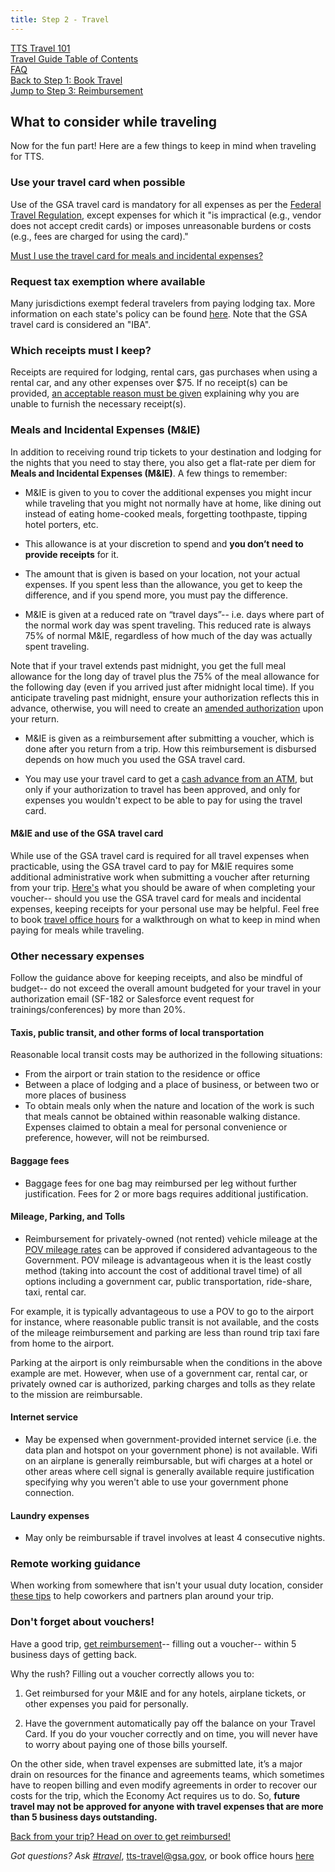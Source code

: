 ```yaml
---
title: Step 2 - Travel
---
```


[TTS Travel 101](https://handbook.18f.gov/travel-101/) <br>
[Travel Guide Table of Contents]({{site.baseurl}}/travel-guide-table-of-contents) <br>
[FAQ]({{site.baseurl}}/travel-guide-faq) <br>
[Back to Step 1: Book Travel]({{site.baseurl}}/travel-guide-1-book-travel) <br>
[Jump to Step 3: Reimbursement]({{site.baseurl}}/travel-guide-3-reimbursement)

## What to consider while traveling

Now for the fun part! Here are a few things to keep in mind when traveling for TTS.

### Use your travel card when possible

Use of the GSA travel card is mandatory for all expenses as per the [Federal Travel Regulation](https://www.gsa.gov/policy-regulations/regulations/federal-travel-regulation-ftr?asset=101276#wp1091086), except expenses for which it "is impractical (e.g., vendor does not accept credit cards) or imposes unreasonable burdens or costs (e.g., fees are charged for using the card)."

[Must I use the travel card for meals and incidental expenses?](#mie-and-use-of-the-gsa-travel-card)

### Request tax exemption where available

Many jurisdictions exempt federal travelers from paying lodging tax. More information on each state's policy can be found [here](https://www.gsa.gov/travel/plan-book/state-tax-exemption-information-for-government-charge-cards). Note that the GSA travel card is considered an "IBA".

### Which receipts must I keep?

Receipts are required for lodging, rental cars, gas purchases when using a rental car, and any other expenses over $75. If no receipt(s) can be provided, [an acceptable reason must be given](https://www.gsa.gov/policy-regulations/regulations/federal-travel-regulation-ftr?asset=107407#i1200751) explaining why you are unable to furnish the necessary receipt(s).

### Meals and Incidental Expenses (M&IE)

In addition to receiving round trip tickets to your destination and lodging for the nights that you need to stay there, you also get a flat-rate per diem for **Meals and Incidental Expenses (M&IE)**. A few things to remember:

* M&IE is given to you to cover the additional expenses you might incur while traveling that you might not normally have at home, like dining out instead of eating home-cooked meals, forgetting toothpaste, tipping hotel porters, etc.

* This allowance is at your discretion to spend and **you don’t need to provide receipts** for it.

* The amount that is given is based on your location, not your actual expenses. If you spent less than the allowance, you get to keep the difference, and if you spend more, you must pay the difference.

* M&IE is given at a reduced rate on “travel days”-- i.e. days where part of the normal work day was spent traveling. This reduced rate is always 75% of normal M&IE, regardless of how much of the day was actually spent traveling.

Note that if your travel extends past midnight, you get the full meal allowance for the long day of travel plus the 75% of the meal allowance for the following day (even if you arrived just after midnight local time). If you anticipate traveling past midnight, ensure your authorization reflects this in advance, otherwise, you will need to create an [amended authorization]({{site.baseurl}}/travel-guide-a-amended-authorizations) upon your return.

* M&IE is given as a reimbursement after submitting a voucher, which is done after you return from a trip. How this reimbursement is disbursed depends on how much you used the GSA travel card.

* You may use your travel card to get a [cash advance from an ATM](https://insite.gsa.gov/cdnstatic/OAS_5735.1_Travel_Advances_%28Policy%29_%28Signed_on_October_2__2015%29.pdf), but only if your authorization to travel has been approved, and only for expenses you wouldn't expect to be able to pay for using the travel card.

#### M&IE and use of the GSA travel card

While use of the GSA travel card is required for all travel expenses when practicable, using the GSA travel card to pay for M&IE requires some additional administrative work when submitting a voucher after returning from your trip. [Here's]({{site.baseurl}}/travel-guide-faq/#how-should-i-claim-meals-paid-on-the-travel-card) what you should be aware of when completing your voucher-- should you use the GSA travel card for meals and incidental expenses, keeping receipts for your personal use may be helpful. Feel free to book [travel office hours](https://sites.google.com/a/gsa.gov/tts-office-hours/) for a walkthrough on what to keep in mind when paying for meals while traveling.

### Other necessary expenses

Follow the guidance above for keeping receipts, and also be mindful of budget-- do not exceed the overall amount budgeted for your travel in your authorization email (SF-182 or Salesforce event request for trainings/conferences) by more than 20%.

#### Taxis, public transit, and other forms of local transportation

Reasonable local transit costs may be authorized in the following situations:

* From the airport or train station to the residence or office
* Between a place of lodging and a place of business, or between two or more places of business
* To obtain meals only when the nature and location of the work is such that meals cannot be obtained within reasonable walking distance. Expenses claimed to obtain a meal for personal convenience or preference, however, will not be reimbursed.

#### Baggage fees

* Baggage fees for one bag may reimbursed per leg without further justification. Fees for 2 or more bags requires additional justification.

#### Mileage, Parking, and Tolls

* Reimbursement for privately-owned (not rented) vehicle mileage at the [POV mileage rates](https://www.gsa.gov/travel/plan-book/transportation-airfare-rates-pov-rates/privately-owned-vehicle-pov-mileage-reimbursement-rates) can be approved if considered advantageous to the Government. POV mileage is advantageous when it is the least costly method (taking into account the cost of additional travel time) of all options including a government car, public transportation, ride-share, taxi, rental car.

For example, it is typically advantageous to use a POV to go to the airport for instance, where reasonable public transit is not available, and the costs of the mileage reimbursement and parking are less than round trip taxi fare from home to the airport.

Parking at the airport is only reimbursable when the conditions in the above example are met. However, when use of a government car, rental car, or privately owned car is authorized, parking charges and tolls as they relate to the mission are reimbursable.

#### Internet service

* May be expensed when government-provided internet service (i.e. the data plan and hotspot on your government phone) is not available. Wifi on an airplane is generally reimbursable, but wifi charges at a hotel or other areas where cell signal is generally available require justification specifying why you weren't able to use your government phone connection.

#### Laundry expenses

* May only be reimbursable if travel involves at least 4 consecutive nights.

### Remote working guidance

When working from somewhere that isn't your usual duty location, consider [these tips]({{site.baseurl}}/working-while-traveling) to help coworkers and partners plan around your trip.

### Don't forget about vouchers!

Have a good trip, [get reimbursement]({{site.baseurl}}/travel-guide-3-reimbursement)-- filling out a voucher-- within 5 business days of getting back.

Why the rush? Filling out a voucher correctly allows you to:

1. Get reimbursed for your M&IE and for any hotels, airplane tickets, or other expenses you paid for personally.

2. Have the government automatically pay off the balance on your Travel Card. If you do your voucher correctly and on time, you will never have to worry about paying one of those bills yourself.

On the other side, when travel expenses are submitted late, it’s a major drain on resources for the finance and agreements teams, which sometimes have to reopen billing and even modify agreements in order to recover our costs for the trip, which the Economy Act requires us to do. So, **future travel may not be approved for anyone with travel expenses that are more than 5 business days outstanding.**

[Back from your trip? Head on over to get reimbursed!]({{site.baseurl}}/travel-guide-3-reimbursement)

*Got questions? Ask [#travel](https://gsa-tts.slack.com/messages/travel)*, [tts-travel@gsa.gov](mailto:tts-travel@gsa.gov), or book office hours [here](https://sites.google.com/a/gsa.gov/tts-office-hours/)
